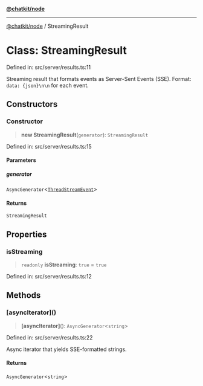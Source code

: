 [**@chatkit/node**](../README.md)

***

[@chatkit/node](../README.md) / StreamingResult

# Class: StreamingResult

Defined in: src/server/results.ts:11

Streaming result that formats events as Server-Sent Events (SSE).
Format: `data: {json}\n\n` for each event.

## Constructors

### Constructor

> **new StreamingResult**(`generator`): `StreamingResult`

Defined in: src/server/results.ts:15

#### Parameters

##### generator

`AsyncGenerator`\<[`ThreadStreamEvent`](../type-aliases/ThreadStreamEvent.md)\>

#### Returns

`StreamingResult`

## Properties

### isStreaming

> `readonly` **isStreaming**: `true` = `true`

Defined in: src/server/results.ts:12

## Methods

### \[asyncIterator\]()

> **\[asyncIterator\]**(): `AsyncGenerator`\<`string`\>

Defined in: src/server/results.ts:22

Async iterator that yields SSE-formatted strings.

#### Returns

`AsyncGenerator`\<`string`\>
